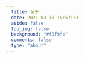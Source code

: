 ```yaml
---
  title: 关于
  date: 2021-03-30 15:57:51
  aside: false
  top_img: false
  background: "#f8f9fe"
  comments: false
  type: "about"
---
```

